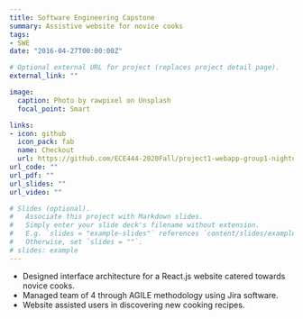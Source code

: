 ```yaml
---
title: Software Engineering Capstone
summary: Assistive website for novice cooks
tags:
- SWE
date: "2016-04-27T00:00:00Z"

# Optional external URL for project (replaces project detail page).
external_link: ""

image:
  caption: Photo by rawpixel on Unsplash
  focal_point: Smart

links:
- icon: github
  icon_pack: fab
  name: Checkout
  url: https://github.com/ECE444-2020Fall/project1-webapp-group1-nightowls
url_code: ""
url_pdf: ""
url_slides: ""
url_video: ""

# Slides (optional).
#   Associate this project with Markdown slides.
#   Simply enter your slide deck's filename without extension.
#   E.g. `slides = "example-slides"` references `content/slides/example-slides.md`.
#   Otherwise, set `slides = ""`.
# slides: example
---
```


* Designed interface architecture for a React.js website catered towards novice cooks.
* Managed team of 4 through AGILE methodology using Jira software.
* Website assisted users in discovering new cooking recipes.